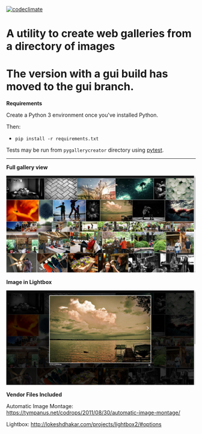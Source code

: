 [![codeclimate](https://codeclimate.com/github/btnpushnmunky/pygallerycreator/badges/gpa.svg)](https://codeclimate.com/github/btnpushnmunky/pygallerycreator)

A utility to create web galleries from a directory of images
============================================================

The version with a gui build has moved to the gui branch.
=================

**Requirements**

Create a Python 3 environment once you've installed Python.

Then:

* `pip install -r requirements.txt` 

Tests may be run from `pygallerycreator` directory using [pytest](https://docs.pytest.org/en/stable/).

----------------

**Full gallery view**

![Alt text](screenshot1.png?raw=true)

**Image in Lightbox**

![Alt text](screenshot2.png?raw=true)

**Vendor Files Included**

Automatic Image Montage: https://tympanus.net/codrops/2011/08/30/automatic-image-montage/

Lightbox: http://lokeshdhakar.com/projects/lightbox2/#options